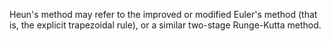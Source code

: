 Heun's method may refer to the improved or modified Euler's method (that is, the explicit trapezoidal rule), or a similar two-stage Runge-Kutta method. 
